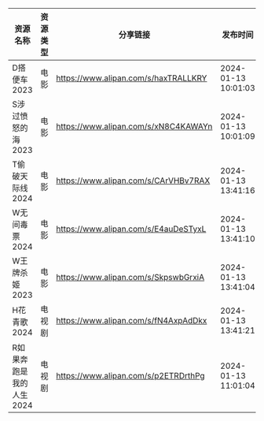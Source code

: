 | 资源名称           | 资源类型 | 分享链接                                 | 发布时间                |
| -------------- | ---- | ------------------------------------ | ------------------- |
| D搭便车2023       | 电影   | https://www.alipan.com/s/haxTRALLKRY | 2024-01-13 10:01:03 |
| S涉过愤怒的海2023    | 电影   | https://www.alipan.com/s/xN8C4KAWAYn | 2024-01-13 10:01:09 |
| T偷破天际线2024     | 电影   | https://www.alipan.com/s/CArVHBv7RAX | 2024-01-13 13:41:16 |
| W无间毒票2024      | 电影   | https://www.alipan.com/s/E4auDeSTyxL | 2024-01-13 13:41:10 |
| W王牌杀姬2023      | 电影   | https://www.alipan.com/s/SkpswbGrxiA | 2024-01-13 13:41:04 |
| H花青歌2024       | 电视剧  | https://www.alipan.com/s/fN4AxpAdDkx | 2024-01-13 13:41:21 |
| R如果奔跑是我的人生2024 | 电视剧  | https://www.alipan.com/s/p2ETRDrthPg | 2024-01-13 11:01:04 |
